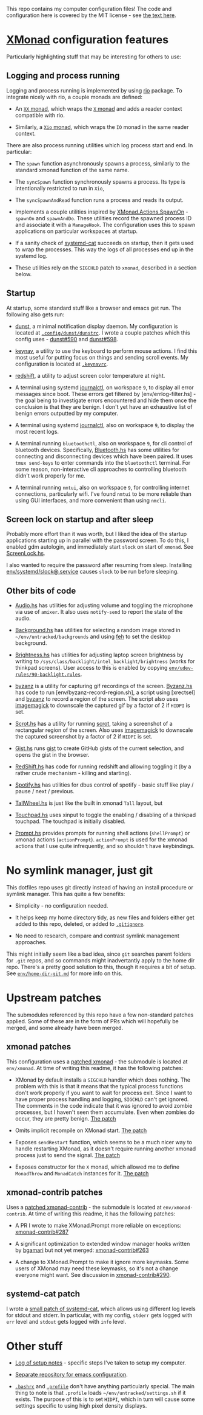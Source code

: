 This repo contains my computer configuration files! The code and
configuration here is covered by the MIT license - see [the text
here](env/LICENSE).

# [XMonad] configuration features

Particularly highlighting stuff that may be interesting for others to
use:

## Logging and process running

Logging and process running is implemented by using [rio] package. To
integrate nicely with rio, a couple monads are defined:

* An [`XX` monad][Monad.hs], which wraps the [`X`
  monad](https://www.stackage.org/haddock/lts/xmonad/XMonad-Core.html#t:X)
  and adds a reader context compatible with rio.

* Similarly, a [`Xio` monad][Monad.hs], which wraps the `IO` monad in
  the same reader context.

There are also process running utilities which log process start and
end. In particular:

* The `spawn` function asynchronously spawns a process, similarly to
  the standard xmonad function of the same name.

* The `syncSpawn` function synchronously spawns a process. Its type is
  intentionally restricted to run in `Xio`,

* The `syncSpawnAndRead` function runs a process and reads its output.

* Implements a couple utilities inspired by [XMonad.Actions.SpawnOn] -
  `spawnOn` and `spawnAndDo`. These utilities record the spawned
  process ID and associate it with a `ManageHook`. The configuration
  uses this to spawn applications on particular workspaces at startup.

* If a sanity check of [systemd-cat] succeeds on startup, then it gets
  used to wrap the processes. This way the logs of all processes end
  up in the systemd log.

* These utilities rely on the `SIGCHLD` patch to `xmonad`, described
  in a section below.

## Startup

At startup, some standard stuff like a browser and emacs get run. The
following also gets run:

* [dunst], a minimal notification display daemon. My configuration is
  located at [`.config/dunst/dunstrc`](.config/dunst/dunstrc). I wrote
  a couple patches which this config uses - [dunst#590] and [dunst#598].

* [keynav], a utility to use the keyboard to perform mouse actions. I
  find this most useful for putting focus on things and sending scroll
  events. My configuration is located at [`.keynavrc`](.keynavrc).

* [redshift], a utility to adjust screen color temperature at night.

* A terminal using systemd [journalctl], on workspace `9`, to display
  all error messages since boot. These errors get filtered by
  [env/errlog-filter.hs] - the goal being to investigate errors
  encountered and hide them once the conclusion is that they are
  benign. I don't yet have an exhaustive list of benign errors
  outputted by my computer.

* A terminal using systemd [journalctl], also on workspace `9`, to
  display the most recent logs.

* A terminal running `bluetoothctl`, also on workspace `9`, for cli
  control of bluetooth devices. Specifically, [Bluetooth.hs] has some
  utilities for connecting and disconnecting devices which have been
  paired. It uses `tmux send-keys` to enter commands into the
  `bluetoothctl` terminal. For some reason, non-interactive cli
  approaches to controlling bluetooth didn't work properly for me.

* A terminal running `nmtui`, also on workspace `9`, for controlling
  internet connections, particularly wifi.  I've found `nmtui` to be
  more reliable than using GUI interfaces, and more convenient than
  using `nmcli`.

## Screen lock on startup and after sleep

Probably more effort than it was worth, but I liked the idea of the
startup applications starting up in parallel with the password
screen. To do this, I enabled gdm autologin, and immediately start
`slock` on start of `xmonad`. See [ScreenLock.hs].

I also wanted to require the password after resuming from
sleep. Installing
[env/systemd/slock@.service](env/systemd/slock@.service) causes
`slock` to be run before sleeping.

## Other bits of code

* [Audio.hs] has utilities for adjusting volume and toggling the
  microphone via use of `amixer`.  It also uses `notify-send` to
  report the state of the audio.

* [Background.hs] has utilities for selecting a random image stored in
  `~/env/untracked/backgrounds` and using [feh] to set the desktop
  background.

* [Brightness.hs] has utilities for adjusting laptop screen brightness
  by writing to `/sys/class/backlight/intel_backlight/brightness`
  (works for thinkpad screens). User access to this is enabled by
  copying
  [`env/udev-rules/90-backlight.rules`](env/udev-rules/90-backlight.rule).

* [byzanz] is a utility for capturing gif recordings of the
  screen. [Byzanz.hs] has code to run [env/byzanz-record-region.sh], a
  script using [xrectsel] and [byzanz] to record a region of the
  screen.  The script also uses [imagemagick] to downscale the
  captured gif by a factor of 2 if `HIDPI` is set.

* [Scrot.hs] has a utility for running [scrot], taking a screenshot of
  a rectangular region of the screen. Also uses [imagemagick] to
  downscale the captured screenshot by a factor of 2 if `HIDPI` is
  set.

* [Gist.hs] runs [gist] to create GitHub gists of the current
  selection, and opens the gist in the browser.

* [RedShift.hs] has code for running redshift and allowing toggling it
  (by a rather crude mechanism - killing and starting).

* [Spotify.hs] has utilities for dbus control of spotify - basic stuff
  like play / pause / next / previous.

* [TallWheel.hs] is just like the built in xmonad `Tall` layout, but

* [Touchpad.hs] uses xinput to toggle the enabling / disabling of a
  thinkpad touchpad. The touchpad is initially disabled.

* [Prompt.hs] provides prompts for running shell actions
  (`shellPrompt`) or xmonad actions (`actionPrompt`). `actionPrompt`
  is used for the xmonad actions that I use quite infrequently, and so
  shouldn't have keybindings.

# No symlink manager, just git

This dotfiles repo uses git directly instead of having an install
procedure or symlink manager. This has quite a few benefits:

* Simplicity - no configuration needed.

* It helps keep my home directory tidy, as new files and folders
  either get added to this repo, deleted, or added to
  [`.gitignore`](.gitignore).

* No need to research, compare and contrast symlink management
  approaches.

This might initially seem like a bad idea, since `git` searches parent
folders for `.git` repos, and so commands might inadvertantly apply to
the home dir repo. There's a pretty good solution to this, though it
requires a bit of setup. See
[`env/home-dir-git.md`](env/home-dir-git.md) for more info on this.

# Upstream patches

The submodules referenced by this repo have a few non-standard patches
applied. Some of these are in the form of PRs which will hopefully be
merged, and some already have been merged.

## xmonad patches

This configuration uses a [patched xmonad] - the submodule is located
at `env/xmonad`.  At time of writing this readme, it has the following
patches:

* XMonad by default installs a `SIGCHLD` handler which does
  nothing. The problem with this is that it means that the typical
  process functions don't work properly if you want to wait for
  process exit. Since I want to have proper process handling and
  logging, `SIGCHLD` can't get ignored. The comments in the code
  indicate that it was ignored to avoid zombie processes, but I
  haven't seen them accumulate. Even when zombies do occur, they are
  pretty benign.
  [The patch](https://github.com/mgsloan/xmonad/commit/8b9aa8a28216051976bc5191ae44b0f8250e3f61)

* Omits implicit recompile on XMonad start.
  [The patch](https://github.com/mgsloan/xmonad/commit/6ef310bdebbfd4c088895bbe566a7493cd91c5af)

* Exposes `sendRestart` function, which seems to be a much nicer way
  to handle restarting XMonad, as it doesn't require running another
  xmonad process just to send the signal.
  [The patch](https://github.com/mgsloan/xmonad/commit/594f6b9f9e00fb94f8e4f543a493843acce11e28)

* Exposes constructor for the `X` monad, which allowed me to define
  `MonadThrow` and `MonadCatch` instances for it.
  [The patch](https://github.com/mgsloan/xmonad/commit/d0208e2a363e60907be6f96641bafc69c41dc55c)

## xmonad-contrib patches

Uses a [patched xmonad-contrib] - the submodule is located at
`env/xmonad-contrib`.  At time of writing this readme, it has the
following patches:

* A PR I wrote to make XMonad.Prompt more reliable on exceptions:
  [xmonad-contrib#287]

* A significant optimization to extended window manager hooks written
  by [bgamari] but not yet merged: [xmonad-contrib#263]

* A change to XMonad.Prompt to make it ignore more keymasks. Some
  users of XMonad may need these keymasks, so it's not a change
  everyone might want.  See discussion in [xmonad-contrib#290].

## systemd-cat patch

I wrote a [small patch of systemd-cat][systemd#11336], which allows
using different log levels for stdout and stderr. In particular, with
my config, `stderr` gets logged with `err` level and `stdout` gets
logged with `info` level.

# Other stuff

* [Log of setup notes][setup-log.md] - specific steps I've taken to
  setup my computer.

* [Separate repository for emacs configuration].

* [`.bashrc`](.bashrc) and [`.profile`](.profile) don't have anything
  particularly special.  The main thing to note is that `.profile`
  loads `~/env/untracked/settings.sh` if it exists.  The purpose of
  this is to set `HIDPI`, which in turn will cause some settings
  specific to using high pixel density displays.

[Audio.hs]: env/src/Audio.hs
[Background.hs]: env/src/Background.hs
[Bluetooth.hs]: env/src/Bluetooth.hs
[Brightness.hs]: env/src/Brightness.hs
[Byzanz.hs]: env/src/Byzanz.hs
[Monad.hs]: env/src/Monad.hs
[Prompt.hs]: env/src/Prompt.hs
[RedShift.hs]: env/src/RedShift.hs
[ScreenLock.hs]: env/src/ScreenLock.hs
[Scrot.hs]: env/src/Scrot.hs
[Gist.hs]: env/src/Gist.hs
[Separate repository for emacs configuration]: https://github.com/mgsloan/mgsloan-emacs
[Spotify.hs]: env/src/Spotify.hs
[TallWheel.hs]: env/src/TallWheel.hs
[Touchpad.hs]: env/src/Touchpad.hs
[XMonad.Actions.SpawnOn]: https://www.stackage.org/haddock/lts/xmonad-contrib/XMonad-Actions-SpawnOn.html
[XMonad]: https://xmonad.org/
[bgamari]: http://github.com/bgamari
[byzanz]: https://manpages.debian.org/testing/byzanz/byzanz-record.1.en.html
[dunst#590]: https://github.com/dunst-project/dunst/pull/590
[dunst#598]: https://github.com/dunst-project/dunst/pull/598
[dunst]: https://github.com/dunst-project/dunst/
[feh]: https://feh.finalrewind.org/
[gist]: https://github.com/defunkt/gist
[imagemagick]: https://imagemagick.org/
[journalctl]: https://www.freedesktop.org/software/systemd/man/journalctl.html
[keynav]: https://github.com/jordansissel/keynav
[patched xmonad-contrib]: https://github.com/mgsloan/xmonad-contrib/tree/mgsloan-changes
[patched xmonad]: https://github.com/mgsloan/xmonad/tree/mgsloan-changes
[redshift]: http://jonls.dk/redshift/
[rio]: https://www.stackage.org/package/rio
[setup-log.md]: env/setup-log.md
[scrot]: https://en.wikipedia.org/wiki/Scrot
[systemd#11336]: https://github.com/systemd/systemd/pull/11336
[systemd-cat]: https://www.freedesktop.org/software/systemd/man/systemd-cat.html
[xmonad-contrib#263]: https://github.com/xmonad/xmonad-contrib/pull/263
[xmonad-contrib#287]: https://github.com/xmonad/xmonad-contrib/pull/287
[xmonad-contrib#290]: https://github.com/xmonad/xmonad-contrib/issues/290
